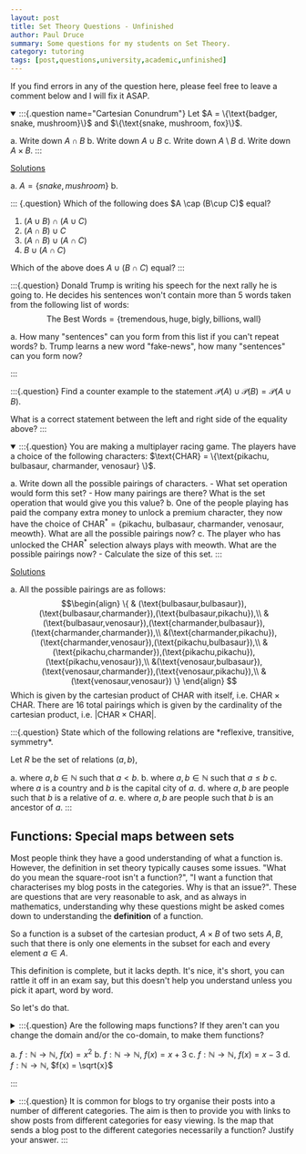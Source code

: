 ```yaml
---
layout: post
title: Set Theory Questions - Unfinished
author: Paul Druce
summary: Some questions for my students on Set Theory.
category: tutoring
tags: [post,questions,university,academic,unfinished]
---
```


If you find errors in any of the question here, please feel free to leave a comment below and I will fix it ASAP.

<details open>
<summary>
:::{.question name="Cartesian Conundrum"}
Let $A = \{\text{badger, snake, mushroom}\}$ and $\{\text{snake, mushroom, fox}\}$.

a. Write down $A\cap B$
b. Write down $A \cup B$
c. Write down $A\setminus B$
d. Write down $A\times B$.
:::
</summary>
<u> Solutions </u>

a. $A = \{snake, mushroom\}$
b.
</details>
::: {.question}
Which of the following does $A \cap (B\cup C)$ equal?

1. $(A \cup B) \cap (A\cup C)$
2. $(A \cap B) \cup C$
3. $(A \cap B) \cup (A \cap C)$
4. $B \cup (A\cap C)$

Which of the above does $A\cup (B\cap C)$ equal?
:::

:::{.question}
Donald Trump is writing his speech for the next rally he is going to. He decides his sentences won't contain more than 5 words taken from the following list of words:
$$\text{The Best Words} = \{\text{tremendous}, \text{huge}, \text{bigly} , \text{billions}, \text{wall}\}$$

a. How many "sentences" can you form from this list if you can't repeat words?
b. Trump learns a new word "$\text{fake-news}$", how many "sentences" can you form now?

:::

:::{.question}
Find a counter example to the statement $\mathcal{P}(A) \cup \mathcal{P}(B) = \mathcal{P}(A\cup B)$.

What is a correct statement between the left and right side of the equality above?
:::

<details open>
<summary>
:::{.question}
You are making a multiplayer racing game. The players have a choice of the following characters: $\text{CHAR} = \{\text{pikachu, bulbasaur, charmander, venosaur} \}$.

a. Write down all the possible pairings of characters.
    - What set operation would form this set?
    - How many pairings are there? What is the set operation that would give you this value?
b. One of the people playing has paid the company extra money to unlock a premium character, they now have the choice of $\text{CHAR}^* = \{\text{pikachu, } \text{bulbasaur, } \text{charmander, } \text{venosaur, } \text{meowth}\}.$ What are all the possible pairings now?
c. The player who has unlocked the $\text{CHAR}^*$ selection always plays with meowth. What are the possible pairings now?
    - Calculate the size of this set.
:::
</summary>
<u> Solutions </u>

a. All the possible pairings are as follows:
$$\begin{align} \{ & (\text{bulbasaur,bulbasaur}),(\text{bulbasaur,charmander}),(\text{bulbasaur,pikachu}),\\
  &(\text{bulbasaur,venosaur}),(\text{charmander,bulbasaur}),(\text{charmander,charmander}),\\
  &(\text{charmander,pikachu}),(\text{charmander,venosaur}),(\text{pikachu,bulbasaur}),\\
  &(\text{pikachu,charmander}),(\text{pikachu,pikachu}),(\text{pikachu,venosaur}),\\
  &(\text{venosaur,bulbasaur}),(\text{venosaur,charmander}),(\text{venosaur,pikachu}),\\
    &(\text{venosaur,venosaur}) \}
\end{align}
$$
Which is given by the cartesian product of $\text{CHAR}$ with itself, i.e. $\text{CHAR}\times \text{CHAR}$. There are $16$ total pairings which is given by the cardinality of the cartesian product, i.e. $|\text{CHAR}\times \text{CHAR}|$.
</details>
:::{.question}
State which of the following relations are *reflexive, transitive, symmetry*.

Let $R$ be the set of relations $(a,b)$,

a. where $a,b\in \mathbb{N}$ such that $a<b$.
b. where $a,b\in \mathbb{N}$ such that $a\leq b$
c. where $a$ is a country and $b$ is the capital city of $a$.
d. where $a,b$ are people such that $b$ is a relative of $a$.
e. where $a,b$ are people such that $b$ is an ancestor of $a$.
:::



## Functions: Special maps between sets

Most people think they have a good understanding of what a function is. However, the definition in set theory typically causes some issues. "What do you mean the square-root isn't a function?", "I want a function that characterises my blog posts in the categories. Why is that an issue?". These are questions that are very reasonable to ask, and as always in mathematics, understanding why these questions might be asked comes down to understanding the **definition** of a function.

So a function is a subset of the cartesian product, $A\times B$ of two sets $A,B$, such that there is only one elements in the subset for each and every element $a\in A$.

This definition is complete, but it lacks depth. It's nice, it's short, you can rattle it off in an exam say, but this doesn't help you understand unless you pick it apart, word by word.

So let's do that.

<details>
<summary>
:::{.question}
Are the following maps functions? If they aren't can you change the domain and/or the co-domain, to make them functions?

a. $f:\mathbb{N}\to\mathbb{N}$, $f(x) = x^2$
b. $f:\mathbb{N}\to\mathbb{N}$, $f(x) = x+3$
c. $f:\mathbb{N}\to\mathbb{N}$, $f(x) = x-3$
d. $f:\mathbb{N}\to\mathbb{N}$, $f(x) = \sqrt{x}$

:::
</summary>
<u> Solutions</u>

a. Yes this is a function, every element of $\mathbb{N}$ has a unique square, so every element of $\mathbb{N}$ is mapped to an element of $\mathbb{N}$. Note that we don't require that every element of the co-domain be a square number.
b. Yes this is a function. For every element, $x$, of $\mathbb{N}$, $x+3$ is again a unique natural number. Note that despite the numbers $0,1,2$ in the co-domain not being "hit" by this function, it still satisfies the definition, just as the above example.
c. This is not a function, this is because the elements $0,1,2\in \mathbb{N}$ do not get mapped. There are no elements $-3,-2,-1$ in $\mathbb{N}$. This map can be made into a function if we remove the problematic values from the domain. I.e. if we define $f\colon \mathbb{N}\setminus \{0,1,2\} \to \mathbb{N}$. Then this is perfectly valid function. Alternatively, if we enhanced the co-domain from $\mathbb{N}$ to the integers $\mathbb{Z}$, then $f\colon \mathbb{N} \to \mathbb{Z}$ is also a perfectly valid function.
d. No this is not a function, as $\sqrt{2}\notin \mathbb{N}$. Making this into a valid function requires a bit of thinking. We need to include the irrational numbers, which can be done by enlarging the co-domain from the natural numbers to the real numbers, i.e. $f\colon \mathbb{N} \to \mathbb{R}$. BUT, this introduces a new issue. The square-root function is not single valued over this new co-domain. Both $-\sqrt{2}$ and $+\sqrt{2}$ are valid under this map, this means that the pairs $(2,-\sqrt{2})$ and $(2,\sqrt{2})$ are in this map. So we need to remove this duplicity. This can be done in two simple ways by defining $\mathbb{R}^+ = \{x\in \mathbb{R} \ | \ x\geq 0\}$ and $\mathbb{R}^- \{ x\in \mathbb{R} \ | \ x<0\}$. Then $\sqrt{x}\colon \mathbb{N} \to \mathbb{R}^+$ and $\sqrt{x}\colon \mathbb{N} \to \mathbb{R}^-$ are now perfectly valid functions. Note that there are many other ways to make this a well defined function, but these are the most common.
  Note that $\sqrt{x}\colon\mathbb{R}\to \mathbb{R}^{\pm}$ is not a well defined function for a completely different reason. We don't have real numbers which are the square root of negative numbers. We need to enhance the real numbers to the **complex numbers*. Which requires much more work to understand properly, so we will still to taking square roots of positive real numbers.
</details>


<details><summary>
:::{.question}
It is common for blogs to try organise their posts into a number of different categories. The aim is then to provide you with links to show posts from different categories for easy viewing. Is the map that sends a blog post to the different categories necessarily a function? Justify your answer.  
:::
</summary>
<u> Solutions </u>

No it is not necessary a function. For instance, on my website I sometimes write posts which are notes on a specific topic, questions for a specific topic or posts that contain both questions and notes. If I want to show characterise my posts, the map needed would have to map the posts contain both notes and questions to two different categories. Functions can not, **by definition**, do this. This doesn't mean that the map in questions isn't useful, it's just not a function as defined by set theory.
</details>
